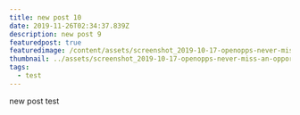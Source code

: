 ```yaml
---
title: new post 10
date: 2019-11-26T02:34:37.839Z
description: new post 9
featuredpost: true
featuredimage: /content/assets/screenshot_2019-10-17-openopps-never-miss-an-opportunity.png
thumbnail: ../assets/screenshot_2019-10-17-openopps-never-miss-an-opportunity-2-.png
tags:
  - test
---
```

new post test
